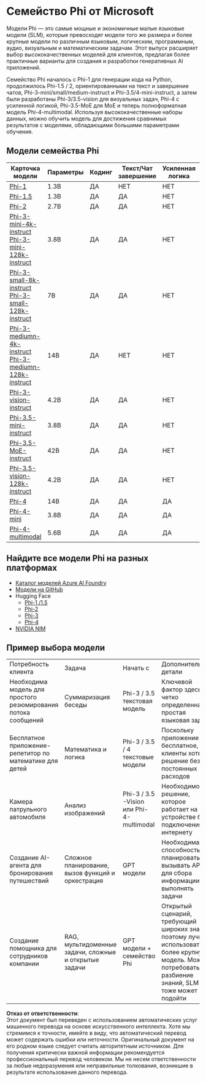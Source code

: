 # Семейство Phi от Microsoft

Модели Phi — это самые мощные и экономичные малые языковые модели (SLM), которые превосходят модели того же размера и более крупные модели по различным языковым, логическим, программным, аудио, визуальным и математическим задачам. Этот выпуск расширяет выбор высококачественных моделей для клиентов, предлагая более практичные варианты для создания и разработки генеративных AI приложений.

Семейство Phi началось с Phi-1 для генерации кода на Python, продолжилось Phi-1.5 / 2, ориентированными на текст и завершение чатов, Phi-3-mini/small/medium-instruct и Phi-3.5/4-mini-instruct, а затем были разработаны Phi-3/3.5-vision для визуальных задач, Phi-4 с усиленной логикой, Phi-3.5-MoE для MoE и теперь полноформатная модель Phi-4-multimodal. Используя высококачественные наборы данных, можно обучить модель для достижения сравнимых результатов с моделями, обладающими большими параметрами обучения.

## Модели семейства Phi

<div style="font-size:8px">

| Карточка модели |Параметры|Кодинг|Текст/Чат завершение|Усиленная логика| Визуализация | Аудио | MoE
| - | -  | - | - |- |- |- |- |
|[Phi-1](https://huggingface.co/microsoft/phi-1)|1.3B| ДА| НЕТ | НЕТ |НЕТ |НЕТ |НЕТ |
|[Phi-1.5](https://huggingface.co/microsoft/phi-1_5)|1.3B| ДА|ДА| НЕТ |НЕТ |НЕТ |НЕТ |
|[Phi-2](https://huggingface.co/microsoft/phi-1_5)|2.7B| ДА|ДА| НЕТ |НЕТ |НЕТ |НЕТ |
|[Phi-3-mini-4k-instruct](https://huggingface.co/microsoft/Phi-3-mini-4k-instruct)<br/>[Phi-3-mini-128k-instruct](https://huggingface.co/microsoft/Phi-3-mini-128k-instruct)|3.8B| ДА|ДА| НЕТ |НЕТ |НЕТ |НЕТ |
|[Phi-3-small-8k-instruct](https://huggingface.co/microsoft/Phi-3-small-8k-instruct)<br/>[Phi-3-small-128k-instruct](https://huggingface.co/microsoft/Phi-3-small-128k-instruct)<br/>|7B| ДА|ДА| НЕТ |НЕТ |НЕТ |НЕТ |
|[Phi-3-mediumn-4k-instruct](https://huggingface.co/microsoft/Phi-3-medium-4k-instruct)<br>[Phi-3-mediumn-128k-instruct](https://huggingface.co/microsoft/Phi-3-medium-128k-instruct)|14B|ДА|НЕТ| НЕТ |НЕТ |НЕТ |НЕТ |
|[Phi-3-vision-instruct](https://huggingface.co/microsoft/Phi-3-vision-128k-instruct)|4.2B|ДА|ДА|НЕТ |НЕТ |НЕТ |НЕТ |
|[Phi-3.5-mini-instruct](https://huggingface.co/microsoft/Phi-3.5-mini-instruct)|3.8B|ДА|ДА| НЕТ |НЕТ |НЕТ |НЕТ |
|[Phi-3.5-MoE-instruct](https://huggingface.co/microsoft/Phi-3.5-MoE-instruct)|42B|ДА|ДА| НЕТ |НЕТ |НЕТ |ДА |
|[Phi-3.5-vision-128k-instruct](https://huggingface.co/microsoft/Phi-3.5-vision-instruct)|4.2B|ДА|ДА| НЕТ |ДА |НЕТ |НЕТ |
|[Phi-4](https://huggingface.co/microsoft/phi-4)|14B|ДА|ДА| ДА |НЕТ |НЕТ |НЕТ |
|[Phi-4-mini](../../../../../md/01.Introduction/01)|3.8B|ДА|ДА| ДА |НЕТ |НЕТ |НЕТ |
|[Phi-4-multimodal](../../../../../md/01.Introduction/01)|5.6B|ДА|ДА| ДА |ДА |ДА |НЕТ |

</div>

## **Найдите все модели Phi на разных платформах**

- [Каталог моделей Azure AI Foundry](https://ai.azure.com/explore/models?selectedCollection=phi)
- [Модели на GitHub](https://github.com/marketplace?query=Phi&type=models)
- Hugging Face
  - [Phi-1 /1.5](https://huggingface.co/collections/microsoft/phi-1-6626e29134744e94e222d572)
  - [Phi-2](https://huggingface.co/microsoft/phi-2)
  - [Phi-3](https://huggingface.co/collections/microsoft/phi-3-6626e15e9585a200d2d761e3)
  - [Phi-4](https://huggingface.co/collections/microsoft/phi-4-677e9380e514feb5577a40e4) 
- [NVIDIA NIM](https://build.nvidia.com/search?q=Phi)

## Пример выбора модели

| | | | |
|-|-|-|-|
|Потребность клиента|Задача|Начать с|Дополнительные детали|
|Необходима модель для простого резюмирования потока сообщений|Суммаризация беседы|Phi-3 / 3.5 текстовая модель|Ключевой фактор здесь — четко определенная и простая языковая задача|
|Бесплатное приложение-репетитор по математике для детей|Математика и логика|Phi-3 / 3.5 / 4 текстовые модели|Поскольку приложение бесплатное, клиенты хотят решение без постоянных расходов|
|Камера патрульного автомобиля|Анализ изображений|Phi-3 / 3.5 -Vision или Phi-4-multimodal|Необходимо решение, которое работает на устройстве без подключения к интернету|
|Создание AI-агента для бронирования путешествий|Сложное планирование, вызов функций и оркестрация|GPT модели|Необходима способность планировать, вызывать API для сбора информации и выполнять задачи|
|Создание помощника для сотрудников компании|RAG, мультидоменные задачи, сложные и открытые задачи|GPT модели + семейство Phi |Открытый сценарий, требующий широких знаний, поэтому лучше использовать более крупную модель. Может потребоваться разбиение знаний, SLM тоже может подойти|

**Отказ от ответственности**:  
Этот документ был переведен с использованием автоматических услуг машинного перевода на основе искусственного интеллекта. Хотя мы стремимся к точности, имейте в виду, что автоматический перевод может содержать ошибки или неточности. Оригинальный документ на его родном языке следует считать авторитетным источником. Для получения критически важной информации рекомендуется профессиональный перевод человеком. Мы не несем ответственности за любые недоразумения или неправильные толкования, возникшие в результате использования данного перевода.
